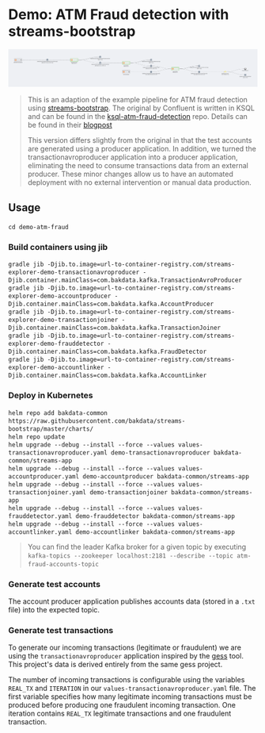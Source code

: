 # Demo: ATM Fraud detection with streams-bootstrap

![demo-pipeline](https://github.com/bakdata/streams-explorer/blob/main/screens/demo-pipeline.png?raw=true)

> This is an adaption of the example pipeline for ATM fraud detection
> using [streams-bootstrap](https://github.com/bakdata/streams-bootstrap). The original by Confluent is written in KSQL
> and can be found in
> the [ksql-atm-fraud-detection](https://github.com/confluentinc/demo-scene/tree/master/ksql-atm-fraud-detection) repo.
> Details can be found in their [blogpost](https://www.confluent.io/blog/atm-fraud-detection-apache-kafka-ksql/)
>
> This version differs slightly from the original in that the test accounts are generated using a producer application.
> In addition, we turned the transactionavroproducer application into a producer application, eliminating the need to
> consume transactions data from an external producer.
> These minor changes allow us to have an automated deployment with no external intervention or manual data production.

## Usage

`cd demo-atm-fraud`

### Build containers using jib

```
gradle jib -Djib.to.image=url-to-container-registry.com/streams-explorer-demo-transactionavroproducer -Djib.container.mainClass=com.bakdata.kafka.TransactionAvroProducer
gradle jib -Djib.to.image=url-to-container-registry.com/streams-explorer-demo-accountproducer -Djib.container.mainClass=com.bakdata.kafka.AccountProducer
gradle jib -Djib.to.image=url-to-container-registry.com/streams-explorer-demo-transactionjoiner -Djib.container.mainClass=com.bakdata.kafka.TransactionJoiner
gradle jib -Djib.to.image=url-to-container-registry.com/streams-explorer-demo-frauddetector -Djib.container.mainClass=com.bakdata.kafka.FraudDetector
gradle jib -Djib.to.image=url-to-container-registry.com/streams-explorer-demo-accountlinker -Djib.container.mainClass=com.bakdata.kafka.AccountLinker
```

### Deploy in Kubernetes

```
helm repo add bakdata-common https://raw.githubusercontent.com/bakdata/streams-bootstrap/master/charts/
helm repo update
helm upgrade --debug --install --force --values values-transactionavroproducer.yaml demo-transactionavroproducer bakdata-common/streams-app
helm upgrade --debug --install --force --values values-accountproducer.yaml demo-accountproducer bakdata-common/streams-app
helm upgrade --debug --install --force --values values-transactionjoiner.yaml demo-transactionjoiner bakdata-common/streams-app
helm upgrade --debug --install --force --values values-frauddetector.yaml demo-frauddetector bakdata-common/streams-app
helm upgrade --debug --install --force --values values-accountlinker.yaml demo-accountlinker bakdata-common/streams-app
```

> You can find the leader Kafka broker for a given topic by
> executing `kafka-topics --zookeeper localhost:2181 --describe --topic atm-fraud-accounts-topic`

### Generate test accounts

The account producer application publishes accounts data (stored in a `.txt` file)  into the expected topic.

### Generate test transactions

To generate our incoming transactions (legitimate or fraudulent) we are using the `transactionavroproducer` application
inspired by the
[gess](https://github.com/rmoff/gess) tool. This project's data is derived entirely from the same gess project.

The number of incoming transactions is configurable using the variables `REAL_TX` and `ITERATION` in
our `values-transactionavroproducer.yaml` file.
The first variable specifies how many legitimate incoming transactions must be produced before producing one fraudulent
incoming transaction.
One iteration contains `REAL_TX` legitimate transactions and one fraudulent transaction.


